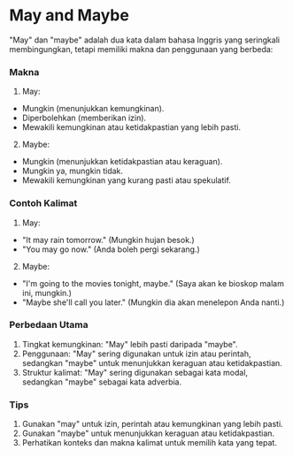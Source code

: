 # May and Maybe

"May" dan "maybe" adalah dua kata dalam bahasa Inggris yang seringkali membingungkan, tetapi memiliki makna dan penggunaan yang berbeda:

### Makna
1. May:
- Mungkin (menunjukkan kemungkinan).
- Diperbolehkan (memberikan izin).
- Mewakili kemungkinan atau ketidakpastian yang lebih pasti.
2. Maybe:
- Mungkin (menunjukkan ketidakpastian atau keraguan).
- Mungkin ya, mungkin tidak.
- Mewakili kemungkinan yang kurang pasti atau spekulatif.

### Contoh Kalimat
1. May:
- "It may rain tomorrow." (Mungkin hujan besok.)
- "You may go now." (Anda boleh pergi sekarang.)
2. Maybe:
- "I'm going to the movies tonight, maybe." (Saya akan ke bioskop malam ini, mungkin.)
- "Maybe she'll call you later." (Mungkin dia akan menelepon Anda nanti.)

### Perbedaan Utama
1. Tingkat kemungkinan: "May" lebih pasti daripada "maybe".
2. Penggunaan: "May" sering digunakan untuk izin atau perintah, sedangkan "maybe" untuk menunjukkan keraguan atau ketidakpastian.
3. Struktur kalimat: "May" sering digunakan sebagai kata modal, sedangkan "maybe" sebagai kata adverbia.

### Tips
1. Gunakan "may" untuk izin, perintah atau kemungkinan yang lebih pasti.
2. Gunakan "maybe" untuk menunjukkan keraguan atau ketidakpastian.
3. Perhatikan konteks dan makna kalimat untuk memilih kata yang tepat.